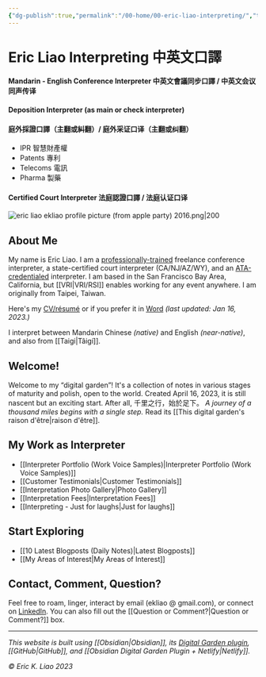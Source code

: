 ```yaml
---
{"dg-publish":true,"permalink":"/00-home/00-eric-liao-interpreting/","tags":["gardenEntry"],"noteIcon":"2","created":"","updated":""}
---
```


# Eric Liao Interpreting 中英文口譯

#### Mandarin - English Conference Interpreter 中英文會議同步口譯 / 中英文会议同声传译

#### Deposition Interpreter (as main or check interpreter)
#### 庭外採證口譯（主翻或糾翻）/ 庭外采证口译（主翻或纠翻）
- IPR 智慧財產權
- Patents 專利
- Telecoms 電訊
- Pharma 製藥

#### Certified Court Interpreter 法庭認證口譯 / 法庭认证口译


![eric liao ekliao profile picture (from apple party) 2016.png|200](/img/user/_attachments/eric%20liao%20ekliao%20profile%20picture%20(from%20apple%20party)%202016.png)

## About Me

My name is Eric Liao. I am a [professionally-trained](https://www.middlebury.edu/institute/academics/degree-programs/translation-interpretation) freelance conference interpreter, a state-certified court interpreter (CA/NJ/AZ/WY), and an [ATA-credentialed](https://www.atanet.org/member-center/credentialed-interpreter-designation/) interpreter. I am based in the San Francisco Bay Area, California, but [[VRI\|VRI/RSI]] enables working for any event anywhere. I am originally from Taipei, Taiwan. 

Here's my [CV/résumé](https://drive.google.com/file/d/1x2w2NirxGCWH6FfUQIGFDNAa1wWMs3oS/view?usp=sharing) or if you prefer it in [Word](https://docs.google.com/document/d/1PSfvw_oGpZYrjDhLmePZDfkx-2DQbcLdtMUTyIZMV40/edit?usp=sharing) *(last updated: Jan 16, 2023.)* 

I interpret between Mandarin Chinese *(native)* and English *(near-native)*, and also from [[Taigi\|Tâigí]].

## Welcome! 

Welcome to my “digital garden”! It's a collection of notes in various stages of maturity and polish, open to the world. Created April 16, 2023, it is still nascent but an exciting start. After all, 千里之行，始於足下。 *A journey of a thousand miles begins with a single step.* Read its [[This digital garden's raison d'être\|raison d'être]].

## My Work as Interpreter

- [[Interpreter Portfolio (Work Voice Samples)\|Interpreter Portfolio (Work Voice Samples)]]
- [[Customer Testimonials\|Customer Testimonials]]
- [[Interpretation Photo Gallery\|Photo Gallery]]
- [[Interpretation Fees\|Interpretation Fees]]
- [[Interpreting - Just for laughs\|Just for laughs]]

## Start Exploring

- [[10 Latest Blogposts (Daily Notes)\|Latest Blogposts]]
- [[My Areas of Interest\|My Areas of Interest]]

## Contact, Comment, Question?

Feel free to roam, linger, interact by email (ekliao @ gmail.com), or connect on [LinkedIn](http://linkedin.com/in/ericliaointerpreter). You can also fill out the [[Question or Comment?\|Question or Comment?]] box.

---
*This website is built using [[Obsidian\|Obsidian]], its [Digital Garden plugin](https://github.com/oleeskild/obsidian-digital-garden), [[GitHub\|GitHub]], and [[Obsidian Digital Garden Plugin + Netlify\|Netlify]].*

*© Eric K. Liao 2023*